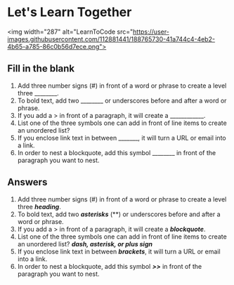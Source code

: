 # Let's Learn Together

<img width="287"
alt="LearnToCode src="https://user-images.githubusercontent.com/112881441/188765730-41a744c4-4eb2-4b65-a785-86c0b56d7ece.png">

## Fill in the blank

1. Add three number signs (#) in front of a word or phrase to create a level three ________.
2. To bold text, add two ________ or underscores before and after a word or phrase.
3. If you add a > in front of a paragraph, it will create a ____________.
4. List one of the three symbols one can add in front of line items to create an unordered list?
5. If you enclose link text in between _______, it will turn a URL or email into a link.
6. In order to nest a blockquote, add this symbol ________ in front of the paragraph you want to nest.

## Answers

1. Add three number signs (#) in front of a word or phrase to create a level three ***heading***.
2. To bold text, add two ***asterisks*** (**) or underscores before and after a word or phrase.
3. If you add a > in front of a paragraph, it will create a ***blockquote***.
4. List one of the three symbols one can add in front of line items to create an unordered list? ***dash, asterisk, or plus sign***
5. If you enclose link text in between ***brackets***, it will turn a URL or email into a link.
6. In order to nest a blockquote, add this symbol ***>>*** in front of the paragraph you want to nest.
